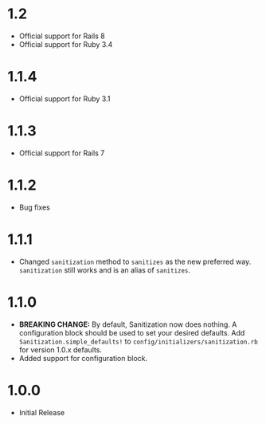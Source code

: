 # 1.2
* Official support for Rails 8
* Official support for Ruby 3.4

# 1.1.4
* Official support for Ruby 3.1

# 1.1.3
* Official support for Rails 7

# 1.1.2
* Bug fixes

# 1.1.1
* Changed `sanitization` method to `sanitizes` as the new preferred way. `sanitization` still works and is an alias of `sanitizes`.

# 1.1.0
* **BREAKING CHANGE:** By default, Sanitization now does nothing. A configuration block should be used to set your desired defaults. Add `Sanitization.simple_defaults!` to `config/initializers/sanitization.rb` for version 1.0.x defaults.
* Added support for configuration block.


# 1.0.0
* Initial Release

